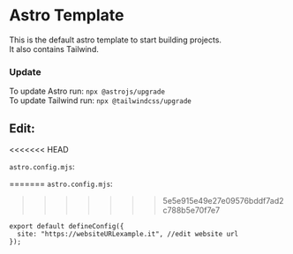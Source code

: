 # Astro Template

This is the default astro template to start building projects.  
It also contains Tailwind.

### Update

To update Astro run: `npx @astrojs/upgrade`  
To update Tailwind run: `npx @tailwindcss/upgrade`

## Edit:

<<<<<<< HEAD

`astro.config.mjs`:

=======
`astro.config.mjs`:

> > > > > > > 5e5e915e49e27e09576bddf7ad2c788b5e70f7e7

```
export default defineConfig({
  site: "https://websiteURLexample.it", //edit website url
});
```
